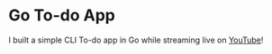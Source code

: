 # Go To-do App

I built a simple CLI To-do app in Go while streaming live on 
[YouTube](https://youtu.be/FwZKh3Fq8t0)!

